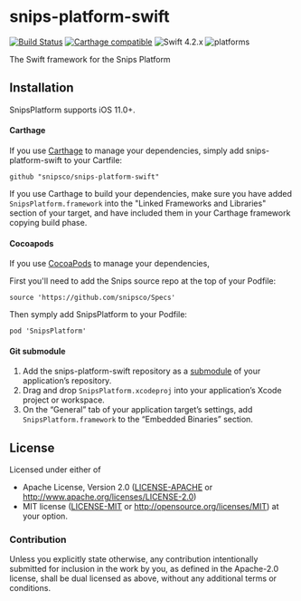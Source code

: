 # snips-platform-swift

[![Build Status](https://travis-ci.org/snipsco/snips-platform-swift.svg?branch=master)](https://travis-ci.org/snipsco/snips-platform-swift)
[![Carthage compatible](https://img.shields.io/badge/Carthage-compatible-4BC51D.svg?style=flat)](#carthage)
![Swift 4.2.x](https://img.shields.io/badge/Swift-4.2.x-orange.svg)
![platforms](https://img.shields.io/badge/platforms-iOS%20-lightgrey.svg)

The Swift framework for the Snips Platform

## Installation

SnipsPlatform supports iOS 11.0+.

#### Carthage

If you use [Carthage][] to manage your dependencies, simply add snips-platform-swift to your Cartfile:

```
github "snipsco/snips-platform-swift"
```

If you use Carthage to build your dependencies, make sure you have added `SnipsPlatform.framework` into the "Linked Frameworks and Libraries" section of your target, and have included them in your Carthage framework copying build phase.

#### Cocoapods

If you use [CocoaPods][] to manage your dependencies, 

First you'll need to add the Snips source repo at the top of your Podfile:
```
source 'https://github.com/snipsco/Specs'
```

Then symply add SnipsPlatform to your Podfile:
```
pod 'SnipsPlatform'
```

#### Git submodule

 1. Add the snips-platform-swift repository as a [submodule][] of your application’s repository.
 1. Drag and drop `SnipsPlatform.xcodeproj` into your application’s Xcode project or workspace.
 1. On the “General” tab of your application target’s settings, add `SnipsPlatform.framework` to the “Embedded Binaries” section.

## License

Licensed under either of
 * Apache License, Version 2.0 ([LICENSE-APACHE](LICENSE-APACHE) or http://www.apache.org/licenses/LICENSE-2.0)
 * MIT license ([LICENSE-MIT](LICENSE-MIT) or http://opensource.org/licenses/MIT)
at your option.

### Contribution

Unless you explicitly state otherwise, any contribution intentionally submitted
for inclusion in the work by you, as defined in the Apache-2.0 license, shall
be dual licensed as above, without any additional terms or conditions.

[Carthage]: https://github.com/Carthage/Carthage
[CocoaPods]: https://cocoapods.org/
[submodule]: https://git-scm.com/book/en/v2/Git-Tools-Submodules
